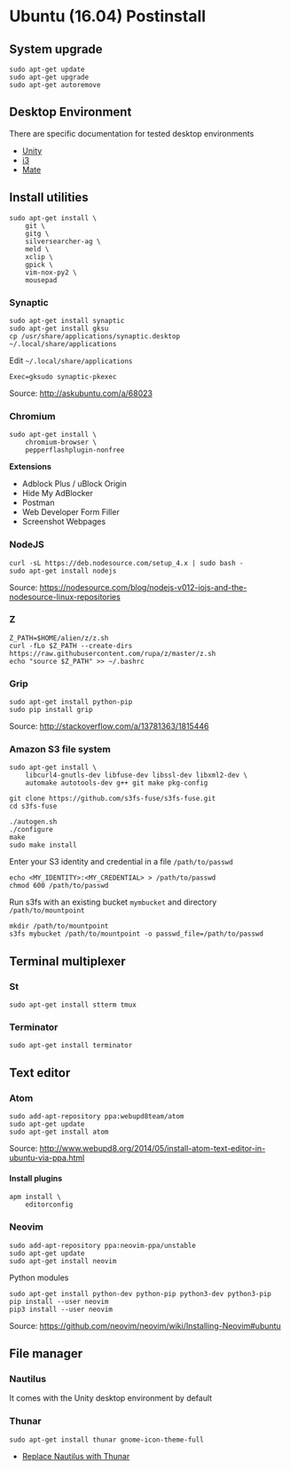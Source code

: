 Ubuntu (16.04) Postinstall
===========================

System upgrade
--------------

    sudo apt-get update
    sudo apt-get upgrade
    sudo apt-get autoremove

Desktop Environment
-------------------

There are specific documentation for tested desktop environments

  * [Unity](unity.md)
  * [i3](i3.md)
  * [Mate](mate.md)

Install utilities
-----------------

    sudo apt-get install \
        git \
        gitg \
        silversearcher-ag \
        meld \
        xclip \
        gpick \
        vim-nox-py2 \
        mousepad

### Synaptic

    sudo apt-get install synaptic
    sudo apt-get install gksu
    cp /usr/share/applications/synaptic.desktop ~/.local/share/applications

Edit `~/.local/share/applications`

    Exec=gksudo synaptic-pkexec

Source: http://askubuntu.com/a/68023

### Chromium

    sudo apt-get install \
        chromium-browser \
        pepperflashplugin-nonfree

**Extensions**

  * Adblock Plus / uBlock Origin
  * Hide My AdBlocker
  * Postman
  * Web Developer Form Filler
  * Screenshot Webpages

### NodeJS

    curl -sL https://deb.nodesource.com/setup_4.x | sudo bash -
    sudo apt-get install nodejs

Source: https://nodesource.com/blog/nodejs-v012-iojs-and-the-nodesource-linux-repositories

### Z

    Z_PATH=$HOME/alien/z/z.sh
    curl -fLo $Z_PATH --create-dirs https://raw.githubusercontent.com/rupa/z/master/z.sh
    echo "source $Z_PATH" >> ~/.bashrc

### Grip

    sudo apt-get install python-pip
    sudo pip install grip

Source: http://stackoverflow.com/a/13781363/1815446

### Amazon S3 file system

    sudo apt-get install \
        libcurl4-gnutls-dev libfuse-dev libssl-dev libxml2-dev \
        automake autotools-dev g++ git make pkg-config
    
    git clone https://github.com/s3fs-fuse/s3fs-fuse.git
    cd s3fs-fuse
    
    ./autogen.sh
    ./configure
    make
    sudo make install

Enter your S3 identity and credential in a file `/path/to/passwd`

    echo <MY_IDENTITY>:<MY_CREDENTIAL> > /path/to/passwd
    chmod 600 /path/to/passwd

Run s3fs with an existing bucket `mymbucket` and directory `/path/to/mountpoint`

    mkdir /path/to/mountpoint
    s3fs mybucket /path/to/mountpoint -o passwd_file=/path/to/passwd

Terminal multiplexer
--------------------

### St

    sudo apt-get install stterm tmux

### Terminator

    sudo apt-get install terminator

Text editor
-----------

### Atom

    sudo add-apt-repository ppa:webupd8team/atom
    sudo apt-get update
    sudo apt-get install atom

Source: http://www.webupd8.org/2014/05/install-atom-text-editor-in-ubuntu-via-ppa.html

#### Install plugins

    apm install \
        editorconfig

### Neovim

    sudo add-apt-repository ppa:neovim-ppa/unstable
    sudo apt-get update
    sudo apt-get install neovim
    
Python modules

    sudo apt-get install python-dev python-pip python3-dev python3-pip
    pip install --user neovim
    pip3 install --user neovim

Source: <https://github.com/neovim/neovim/wiki/Installing-Neovim#ubuntu>

File manager
------------

### Nautilus

It comes with the Unity desktop environment by default

### Thunar

    sudo apt-get install thunar gnome-icon-theme-full

  * [Replace Nautilus with Thunar](http://ubuntuguide.net/install-thunar-file-browser-and-make-default-in-gnome)

